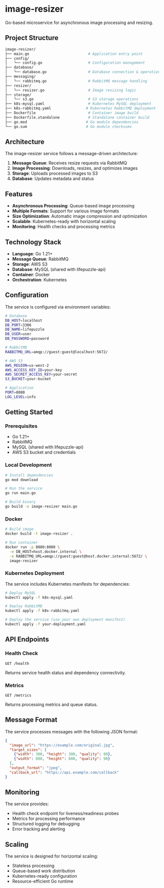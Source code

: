 # image-resizer

Go-based microservice for asynchronous image processing and resizing.

## Project Structure

```bash
image-resizer/
├── main.go                           # Application entry point
├── config/
│   └── config.go                     # Configuration management
├── database/
│   └── database.go                   # Database connection & operations
├── messaging/
│   └── rabbitmq.go                   # RabbitMQ message handling
├── resizer/
│   └── resizer.go                    # Image resizing logic
├── storage/
│   └── s3.go                         # S3 storage operations
├── k8s-mysql.yaml                    # Kubernetes MySQL deployment
├── k8s-rabbitmq.yaml                # Kubernetes RabbitMQ deployment
├── Dockerfile                        # Container image build
├── Dockerfile.standalone             # Standalone container build
├── go.mod                           # Go module dependencies
└── go.sum                           # Go module checksums
```

## Architecture

The image-resizer service follows a message-driven architecture:

1. **Message Queue**: Receives resize requests via RabbitMQ
2. **Image Processing**: Downloads, resizes, and optimizes images
3. **Storage**: Uploads processed images to S3
4. **Database**: Updates metadata and status

## Features

- **Asynchronous Processing**: Queue-based image processing
- **Multiple Formats**: Support for various image formats
- **Size Optimization**: Automatic image compression and optimization
- **Scalable**: Kubernetes-ready with horizontal scaling
- **Monitoring**: Health checks and processing metrics

## Technology Stack

- **Language**: Go 1.21+
- **Message Queue**: RabbitMQ
- **Storage**: AWS S3
- **Database**: MySQL (shared with lifepuzzle-api)
- **Container**: Docker
- **Orchestration**: Kubernetes

## Configuration

The service is configured via environment variables:

```bash
# Database
DB_HOST=localhost
DB_PORT=3306
DB_NAME=lifepuzzle
DB_USER=user
DB_PASSWORD=password

# RabbitMQ
RABBITMQ_URL=amqp://guest:guest@localhost:5672/

# AWS S3
AWS_REGION=us-west-2
AWS_ACCESS_KEY_ID=your-key
AWS_SECRET_ACCESS_KEY=your-secret
S3_BUCKET=your-bucket

# Application
PORT=8080
LOG_LEVEL=info
```

## Getting Started

### Prerequisites

- Go 1.21+
- RabbitMQ
- MySQL (shared with lifepuzzle-api)
- AWS S3 bucket and credentials

### Local Development

```bash
# Install dependencies
go mod download

# Run the service
go run main.go

# Build binary
go build -o image-resizer main.go
```

### Docker

```bash
# Build image
docker build -t image-resizer .

# Run container
docker run -p 8080:8080 \
  -e DB_HOST=host.docker.internal \
  -e RABBITMQ_URL=amqp://guest:guest@host.docker.internal:5672/ \
  image-resizer
```

### Kubernetes Deployment

The service includes Kubernetes manifests for dependencies:

```bash
# Deploy MySQL
kubectl apply -f k8s-mysql.yaml

# Deploy RabbitMQ
kubectl apply -f k8s-rabbitmq.yaml

# Deploy the service (use your own deployment manifest)
kubectl apply -f your-deployment.yaml
```

## API Endpoints

### Health Check

```http
GET /health
```

Returns service health status and dependency connectivity.

### Metrics

```http
GET /metrics
```

Returns processing metrics and queue status.

## Message Format

The service processes messages with the following JSON format:

```json
{
  "image_url": "https://example.com/original.jpg",
  "target_sizes": [
    {"width": 300, "height": 300, "quality": 80},
    {"width": 800, "height": 600, "quality": 90}
  ],
  "output_format": "jpeg",
  "callback_url": "https://api.example.com/callback"
}
```

## Monitoring

The service provides:
- Health check endpoint for liveness/readiness probes
- Metrics for processing performance
- Structured logging for debugging
- Error tracking and alerting

## Scaling

The service is designed for horizontal scaling:
- Stateless processing
- Queue-based work distribution
- Kubernetes-ready configuration
- Resource-efficient Go runtime